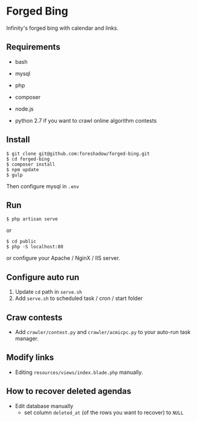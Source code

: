 # Forged Bing
Infinity's forged bing with calendar and links.

## Requirements
- bash
- mysql
- php
- composer
- node.js

- python 2.7 if you want to crawl online algorithm contests

## Install
```
$ git clone git@github.com:foreshadow/forged-bing.git
$ cd forged-bing
$ composer install
$ npm update
$ gulp
```
Then configure mysql in `.env`

## Run
```
$ php artisan serve
```
or
```
$ cd public
$ php -S localhost:80
```
or configure your Apache / NginX / IIS server.

## Configure auto run
1. Update `cd` path in `serve.sh`  
2. Add `serve.sh` to scheduled task / cron / start folder

## Craw contests
- Add `crawler/contest.py` and `crawler/acmicpc.py` to your auto-run task manager.

## Modify links
- Editing `resources/views/index.blade.php` manually.

## How to recover deleted agendas
- Edit database manually
  - set column `deleted_at` (of the rows you want to recover) to `NULL`

